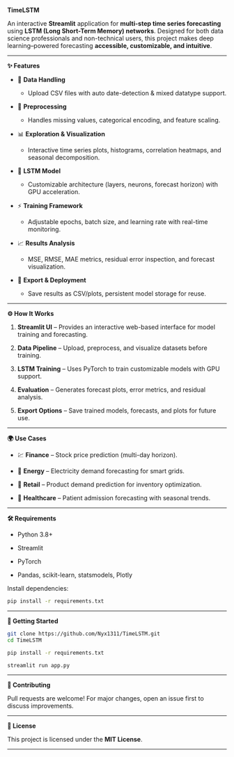 
**TimeLSTM**

An interactive **Streamlit** application for **multi-step time series forecasting** using **LSTM (Long Short-Term Memory) networks**.
Designed for both data science professionals and non-technical users, this project makes deep learning–powered forecasting **accessible, customizable, and intuitive**.

---

**✨ Features**

* 📂 **Data Handling**

  * Upload CSV files with auto date-detection & mixed datatype support.

* 🧹 **Preprocessing**

  * Handles missing values, categorical encoding, and feature scaling.

* 📊 **Exploration & Visualization**

  * Interactive time series plots, histograms, correlation heatmaps, and seasonal decomposition.

* 🧠 **LSTM Model**

  * Customizable architecture (layers, neurons, forecast horizon) with GPU acceleration.

* ⚡ **Training Framework**

  * Adjustable epochs, batch size, and learning rate with real-time monitoring.

* 📈 **Results Analysis**

  * MSE, RMSE, MAE metrics, residual error inspection, and forecast visualization.

* 💾 **Export & Deployment**

  * Save results as CSV/plots, persistent model storage for reuse.

---

**⚙️ How It Works**

1. **Streamlit UI** – Provides an interactive web-based interface for model training and forecasting.

2. **Data Pipeline** – Upload, preprocess, and visualize datasets before training.

3. **LSTM Training** – Uses PyTorch to train customizable models with GPU support.

4. **Evaluation** – Generates forecast plots, error metrics, and residual analysis.

5. **Export Options** – Save trained models, forecasts, and plots for future use.

---

**🌍 Use Cases**

* 💹 **Finance** – Stock price prediction (multi-day horizon).

* 🔌 **Energy** – Electricity demand forecasting for smart grids.

* 🛒 **Retail** – Product demand prediction for inventory optimization.

* 🏥 **Healthcare** – Patient admission forecasting with seasonal trends.

---

**🛠️ Requirements**

* Python 3.8+

* Streamlit

* PyTorch

* Pandas, scikit-learn, statsmodels, Plotly

Install dependencies:

```bash
pip install -r requirements.txt
```

---

**🚀 Getting Started**

```bash
git clone https://github.com/Nyx1311/TimeLSTM.git
cd TimeLSTM

pip install -r requirements.txt

streamlit run app.py
```

---

**🤝 Contributing**

Pull requests are welcome!
For major changes, open an issue first to discuss improvements.

---

**📜 License**

This project is licensed under the **MIT License**.

---
